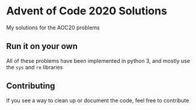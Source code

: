# Advent of Code 2020 Solutions

My solutions for the AOC20 problems

## Run it on your own

All of these problems have been implemented in python 3, and mostly use the `sys` and `re` libraries

## Contributing
If you see a way to clean up or document the code, feel free to contribute

